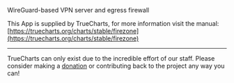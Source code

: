 WireGuard-based VPN server and egress firewall

This App is supplied by TrueCharts, for more information visit the manual: [https://truecharts.org/charts/stable/firezone](https://truecharts.org/charts/stable/firezone)

---

TrueCharts can only exist due to the incredible effort of our staff.
Please consider making a [donation](https://truecharts.org/sponsor) or contributing back to the project any way you can!
